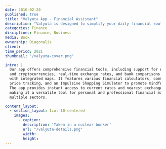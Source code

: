 ```yaml
---
date: 2010-02-20
published: true
title: "Valyuta App - Financial Assistant"
description: "Valyuta is designed to simplify your daily financial routines and tasks."
categories: Finance
disciplines: Finance, Business
media: Book
ownership: Diagonalis
client:
time_period: 2021
thumbnail: "/valyuta-cover.png"

intro: |
  Our app offers comprehensive financial tools, including support for over 150 currencies 
  and cryptocurrencies, real-time exchange rates, and bank comparisons in Azerbaijan 
  with integrated maps. It features various financial calculators, commodity 
  price tracking, and an Impulsive Shopping Simulator to promote mindful spending. 
  The app provides instant access to current rates and nearest exchange locations, 
  making it a versatile tool for personal and professional financial management across 
  multiple sectors.

content_layout:
  - section_layout: 1col-10-centered
    images:
      - caption:
        description: 'Taken in a nuclear bunker'
        url: "/valyuta-details.png"
        width:
        height:
---
```

